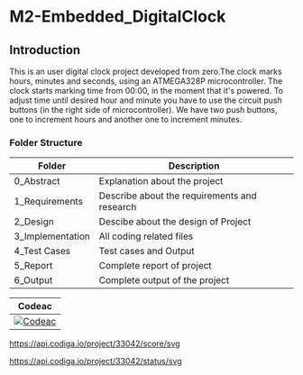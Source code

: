# M2-Embedded_DigitalClock

## Introduction

This is an user digital clock project developed from zero.The clock marks hours, minutes and seconds, using an ATMEGA328P microcontroller.
The clock starts marking time from 00:00, in the moment that it's powered. To adjust time until desired hour and minute you have to use the circuit push buttons (in the right side of microcontroller). We have two push buttons, one to increment hours and another one to increment minutes.

### Folder Structure

| Folder | Description |
|--------| ----------- |
| 0_Abstract | Explanation about the project |
| 1_Requirements | Describe about the requirements and research |
| 2_Design | Descibe about the design of Project |
| 3_Implementation | All coding related files |
| 4_Test Cases | Test cases and Output |
| 5_Report | Complete report of project |
| 6_Output | Complete output of the project |


|Codeac|
---|
|[![Codeac](https://static.codeac.io/badges/2-483756623.svg "Codeac")](https://app.codeac.io/github/LJayanth916/M2_DigitalClock)|


https://api.codiga.io/project/33042/score/svg

https://api.codiga.io/project/33042/status/svg